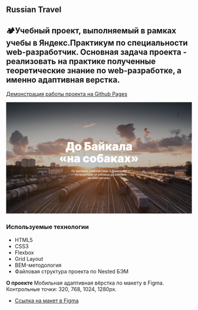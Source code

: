 ## Russian Travel

🏕Учебный проект, выполняемый в рамках учебы в Яндекс.Практикум по специальности web-разработчик. Основная задача проекта - реализовать на практике полученные теоретические знание по web-разработке, а именно адаптивная верстка.
------
[Демонстрация работы проекта на Github Pages](https://mikhailyandex.github.io/russian-travel/)

![header screenshot](./images/preview.png)

### Используемые технологии
* HTML5
* CSS3
* Flexbox
* Grid Layout
* BEM-методология
* Файловая структура проекта по Nested БЭМ

**О проекте**
Мобильная адаптивная вёрстка по макету в Figma.
Контрольные точки: 320, 768, 1024, 1280px.

* [Ссылка на макет в Figma](https://www.figma.com/file/5S2WSbEFL6awjVWJ0NWL8Q/Sprint-3_-Russia-_-desktop-mobile?node-id=28503%3A0)
